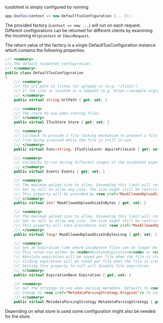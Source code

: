 tusdotnet is simply configured by running

```csharp
app.UseTus(context => new DefaultTusConfiguration {... });
```

The provided factory (`context => new ...`) will run on each request. Different configurations can be returned for different clients by examining the incoming `HttpContext` or `IOwinRequest`.

The return value of the factory is a single DefaultTusConfiguration instance which contains the following properties:

```csharp
/// <summary>
/// The default tusdotnet configuration.
/// </summary>
public class DefaultTusConfiguration
{
	/// <summary>
	/// The url path to listen for uploads on (e.g. "/files").
	/// If the site is located in a subpath (e.g. https://example.org/mysite) it must also be included (e.g. /mysite/files) 
	/// </summary>
	public virtual string UrlPath { get; set; }

	/// <summary>
	/// The store to use when storing files.
	/// </summary>
	public virtual ITusStore Store { get; set; }

	/// <summary>
	/// Callback to provide a file locking mechanism to prevent a file
	/// from being accessed while the file is still in use
	/// </summary>
	public virtual Func<string, ITusFileLock> AquireFileLock { get; set; }

	/// <summary>
	/// Callbacks to run during different stages of the tusdotnet pipeline.
	/// </summary>
	public virtual Events Events { get; set; }

	/// <summary>
	/// The maximum upload size to allow. Exceeding this limit will return a "413 Request Entity Too Large" error to the client.
	/// Set to null to allow any size. The size might still be restricted by the web server or operating system.
	/// This property will be preceded by <see cref="MaxAllowedUploadSizeInBytesLong" />.
	/// </summary>
	public virtual int? MaxAllowedUploadSizeInBytes { get; set; }

	/// <summary>
	/// The maximum upload size to allow. Exceeding this limit will return a "413 Request Entity Too Large" error to the client.
	/// Set to null to allow any size. The size might still be restricted by the web server or operating system.
	/// This property will take precedence over <see cref="MaxAllowedUploadSizeInBytes" />.
	/// </summary>
	public virtual long? MaxAllowedUploadSizeInBytesLong { get; set; }

	/// <summary>
	/// Set an expiration time where incomplete files can no longer be updated.
	/// This value can either be <code>AbsoluteExpiration</code> or <code>SlidingExpiration</code>.
	/// Absolute expiration will be saved per file when the file is created.
	/// Sliding expiration will be saved per file when the file is created and updated on each time the file is updated.
	/// Setting this property to null will disable file expiration.
	/// </summary>
	public virtual ExpirationBase Expiration { get; set; }

	/// <summary>
	/// Set the strategy to use when parsing metadata. Defaults to <see cref="MetadataParsingStrategy.AllowEmptyValues"/> for better compatibility with tus clients.
	/// Change to <see cref="MetadataParsingStrategy.Original"/> to use the old format.
	/// </summary>
	public virtual MetadataParsingStrategy MetadataParsingStrategy { get; set; }
```

Depending on what store is used some configuration might also be needed for the store.
